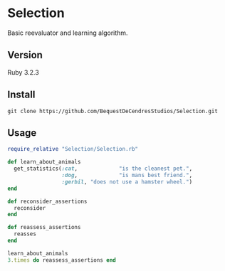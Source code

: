 # Selection
Basic reevaluator and learning algorithm.

## Version
Ruby 3.2.3

## Install
~~~
git clone https://github.com/BequestDeCendresStudios/Selection.git
~~~

## Usage
~~~ruby
require_relative "Selection/Selection.rb"

def learn_about_animals
  get_statistics(:cat,             "is the cleanest pet.",
                 :dog,             "is mans best friend.",
                 :gerbil, "does not use a hamster wheel.")
end

def reconsider_assertions
  reconsider
end

def reassess_assertions
  reasses
end

learn_about_animals
3.times do reassess_assertions end
~~~
